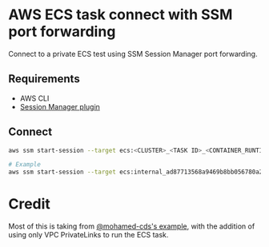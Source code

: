 # AWS ECS task connect with SSM port forwarding
Connect to a private ECS test using SSM Session Manager port forwarding.

## Requirements
- AWS CLI
- [Session Manager plugin](https://docs.aws.amazon.com/systems-manager/latest/userguide/session-manager-working-with-install-plugin.html)

## Connect
```sh
aws ssm start-session --target ecs:<CLUSTER>_<TASK ID>_<CONTAINER_RUNTIME_ID> --document-name AWS-StartPortForwardingSession --parameters '{"portNumber":["80"], "localPortNumber":["1338"]}' --region ca-central-1

# Example
aws ssm start-session --target ecs:internal_ad87713568a9469b8bb056780a2e1ffd_ad87713568a9469b8bb056780a2e1ffd-3386804179 --document-name AWS-StartPortForwardingSession --parameters '{"portNumber":["80"], "localPortNumber":["1338"]}' --region ca-central-1
```

# Credit
Most of this is taking from [@mohamed-cds's example](https://github.com/mohamed-cds/terraform_test_infrastructure/tree/main/ssm_private_subnet/terraform), with the addition of using only VPC PrivateLinks to run the ECS task.
